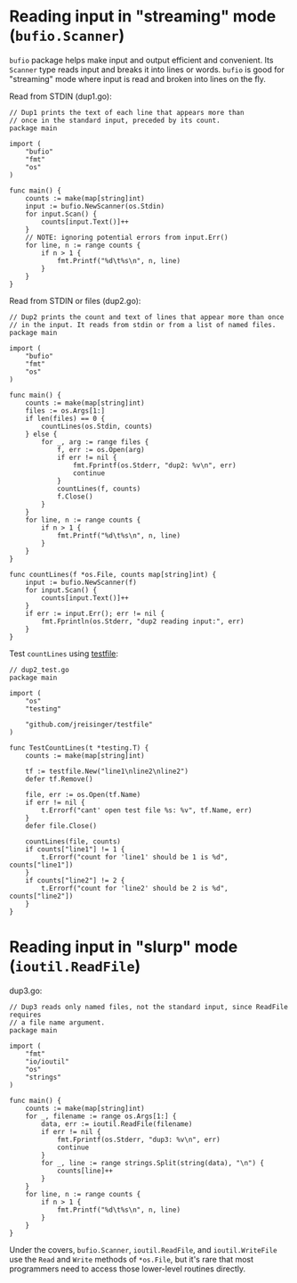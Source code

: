 # Reading input in "streaming" mode (`bufio.Scanner`)

`bufio` package helps make input and output efficient and convenient. Its `Scanner` type reads input and breaks it into lines or words. `bufio` is good for "streaming" mode where input is read and broken into lines on the fly.

Read from STDIN (dup1.go):

```
// Dup1 prints the text of each line that appears more than
// once in the standard input, preceded by its count.
package main

import (
    "bufio"
    "fmt"
    "os"
)

func main() {
    counts := make(map[string]int)
    input := bufio.NewScanner(os.Stdin)
    for input.Scan() {
        counts[input.Text()]++
    }
    // NOTE: ignoring potential errors from input.Err()
    for line, n := range counts {
        if n > 1 {
            fmt.Printf("%d\t%s\n", n, line)
        }
    }
}
```

Read from STDIN or files (dup2.go):

```
// Dup2 prints the count and text of lines that appear more than once
// in the input. It reads from stdin or from a list of named files.
package main

import (
    "bufio"
    "fmt"
    "os"
)

func main() {
    counts := make(map[string]int)
    files := os.Args[1:]
    if len(files) == 0 {
        countLines(os.Stdin, counts)
    } else {
        for _, arg := range files {
            f, err := os.Open(arg)
            if err != nil {
                fmt.Fprintf(os.Stderr, "dup2: %v\n", err)
                continue
            }
            countLines(f, counts)
            f.Close()
        }
    }
    for line, n := range counts {
        if n > 1 {
            fmt.Printf("%d\t%s\n", n, line)
        }
    }
}

func countLines(f *os.File, counts map[string]int) {
    input := bufio.NewScanner(f)
    for input.Scan() {
        counts[input.Text()]++
    }
    if err := input.Err(); err != nil {
        fmt.Fprintln(os.Stderr, "dup2 reading input:", err)
    }
}
```

Test `countLines` using [testfile](https://github.com/jreisinger/testfile):

```
// dup2_test.go
package main

import (
    "os"
    "testing"

    "github.com/jreisinger/testfile"
)

func TestCountLines(t *testing.T) {
    counts := make(map[string]int)

    tf := testfile.New("line1\nline2\nline2")
    defer tf.Remove()

    file, err := os.Open(tf.Name)
    if err != nil {
        t.Errorf("cant' open test file %s: %v", tf.Name, err)
    }   
    defer file.Close()

    countLines(file, counts)
    if counts["line1"] != 1 { 
        t.Errorf("count for 'line1' should be 1 is %d", counts["line1"])
    }   
    if counts["line2"] != 2 { 
        t.Errorf("count for 'line2' should be 2 is %d", counts["line2"])
    }   
}
```

# Reading input in "slurp" mode (`ioutil.ReadFile`)

dup3.go:

```
// Dup3 reads only named files, not the standard input, since ReadFile requires
// a file name argument.
package main

import (
    "fmt"
    "io/ioutil"
    "os"
    "strings"
)

func main() {
    counts := make(map[string]int)
    for _, filename := range os.Args[1:] {
        data, err := ioutil.ReadFile(filename)
        if err != nil {
            fmt.Fprintf(os.Stderr, "dup3: %v\n", err)
            continue
        }
        for _, line := range strings.Split(string(data), "\n") {
            counts[line]++
        }
    }
    for line, n := range counts {
        if n > 1 {
            fmt.Printf("%d\t%s\n", n, line)
        }
    }
}
```

Under the covers, `bufio.Scanner`, `ioutil.ReadFile`, and `ioutil.WriteFile` use the `Read` and `Write` methods of `*os.File`, but it's rare that most programmers need to access those lower-level routines directly.
